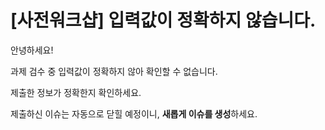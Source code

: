 # [사전워크샵] 입력값이 정확하지 않습니다.

안녕하세요!

과제 검수 중 입력값이 정확하지 않아 확인할 수 없습니다.

제출한 정보가 정확한지 확인하세요.

제출하신 이슈는 자동으로 닫힐 예정이니, **새롭게 이슈를 생성**하세요.